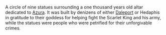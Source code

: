 A circle of nine statues surrounding a one thousand years old altar dedicated to [Azura](https://hero.fandom.com/wiki/Azura_\(Elder_Scrolls\) "w:c:hero:Azura (Elder Scrolls)"). It was built by denizens of either [Daleport](https://scp-db.fandom.com/wiki/Daleport "w:c:scp-db:Daleport") or Hedaphis in gratitude to their goddess for helping fight the Scarlet King and his army, while the statues were people who were petrified for their unforgivable crimes.